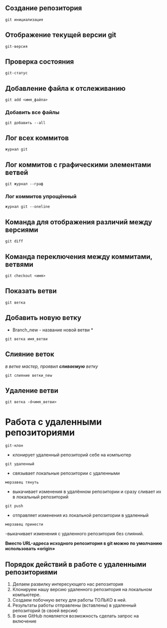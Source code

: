 ## Создание репозитория
```ш
git инициализация
```
## Отображение текущей версии git
```ш
git-версия
```
## Проверка состояния
```ш
git-статус
```
## Добавление файла к отслеживанию
```ш
git add <имя_файла>
```
### Добавить все файлы
```ш
git добавить --all
```
## Лог всех коммитов
```ш
журнал git
```
## Лог коммитов с графическими элементами ветвей
```ш
git журнал --граф
```
### Лог коммитов упрощённый 
```ш
журнал git --oneline
```
## Команда для отображения различий между версиями
```ш
git diff
```
## Команда переключения между коммитами, ветвями
```ш
git checkout <имя>
```
## Показать ветви
```ш
git ветка
```
## Добавить новую ветку
* Branch_new - название новой ветви *
```ш
git ветка имя_ветви
```
## Слияние веток 
*в ветке мастер, проявил **сливаемую** ветку*
```ш
git слияние ветки_new
```
## Удаление ветви
```сн
git ветка -d<имя_ветви>
```
# Работа с удаленными репозиториями
```сн
git-клон
```
- клонирует удаленный репозиторий себе на компьютер

```сн
git удаленный
```
- связывает локальные репозитории с удаленными

```сн
мерзавец тянуть
```
 - выкачивает изменения в удалённом репозитории и сразу сливает их в локальный репозиторий
```сн
git push
```
- отправляет изменения из локальной репозитории в удаленный

```сн
мерзавец принести
```
-выкачивает изменения с удаленного репозитория без слияний.

__Вместо URL-адреса исходного репозитория в git можно по умолчанию использовать «origin»__

## Порядок действий в работе с удаленными репозиториями

1. Делаем развилку интересующего нас репозитория
2. Клонируем нашу версию удаленного репозитория на локальном компьютере.
3. Создаем побочную ветку для работы ТОЛЬКО в ней.
5. Результаты работы отправлены (вставлены) в удаленный репозиторий (в своей версии)
6. В окне GitHub появляется возможность сделать запрос на включение